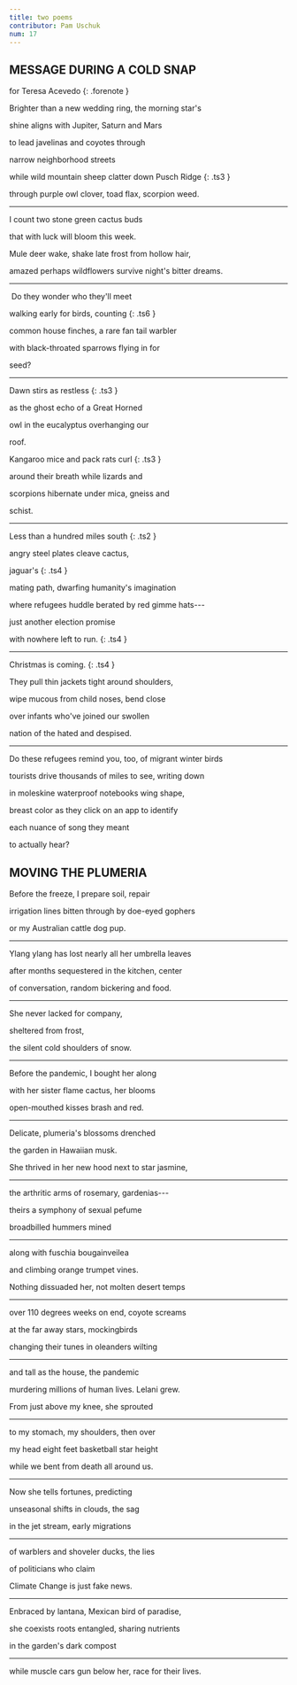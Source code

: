 ```yaml
---
title: two poems
contributor: Pam Uschuk
num: 17
---
```


## MESSAGE DURING A COLD SNAP

for Teresa Acevedo
{: .forenote }

Brighter than a new wedding ring, the morning star's

shine aligns with Jupiter, Saturn and Mars

to lead javelinas and coyotes through

narrow neighborhood streets

while wild mountain sheep clatter down Pusch Ridge
{: .ts3 }

through purple owl clover, toad flax, scorpion weed.

---

I count two stone green cactus buds

that with luck will bloom this week.

Mule deer wake, shake late frost from hollow hair,

amazed perhaps wildflowers survive night's bitter dreams.

---

&nbsp;Do they wonder who they'll meet

walking early for birds, counting
{: .ts6 }

common house finches, a rare fan tail warbler

with black-throated sparrows flying in for

seed?

---

Dawn stirs as restless
{: .ts3 }

as the ghost echo of a Great Horned

owl in the eucalyptus overhanging our

roof.

Kangaroo mice and pack rats curl
{: .ts3 }

around their breath while lizards and

scorpions hibernate under mica, gneiss and

schist.

---

Less than a hundred miles south
{: .ts2 }

angry steel plates cleave cactus,

jaguar's
{: .ts4 }

mating path, dwarfing humanity's imagination

where refugees huddle berated by red gimme hats---

just another election promise

with nowhere left to run.
{: .ts4 }

---

Christmas is coming.
{: .ts4 }

They pull thin jackets tight around shoulders,

wipe mucous from child noses, bend close

over infants who've joined our swollen

nation of the hated and despised.

---

Do these refugees remind you, too, of migrant winter birds

tourists drive thousands of miles to see, writing down

in moleskine waterproof notebooks wing shape,

breast color as they click on an app to identify

each nuance of song they meant

to actually hear?

## MOVING THE PLUMERIA

Before the freeze, I prepare soil, repair

irrigation lines bitten through by doe-eyed gophers

or my Australian cattle dog pup.

---

Ylang ylang has lost nearly all her umbrella leaves

after months sequestered in the kitchen, center

of conversation, random bickering and food.

---

She never lacked for company,

sheltered from frost,

the silent cold shoulders of snow.

---

Before the pandemic, I bought her along

with her sister flame cactus, her blooms

open-mouthed kisses brash and red.

---

Delicate, plumeria's blossoms drenched

the garden in Hawaiian musk.

She thrived in her new hood next to star jasmine,

---

the arthritic arms of rosemary, gardenias---

theirs a symphony of sexual pefume

broadbilled hummers mined

---

along with fuschia bougainveilea

and climbing orange trumpet vines.

Nothing dissuaded her, not molten desert temps

---

over 110 degrees weeks on end, coyote screams

at the far away stars, mockingbirds

changing their tunes in oleanders wilting

---

and tall as the house, the pandemic

murdering millions of human lives. Lelani grew.

From just above my knee, she sprouted

---

to my stomach, my shoulders, then over

my head eight feet basketball star height

while we bent from death all around us.

---

Now she tells fortunes, predicting

unseasonal shifts in clouds, the sag

in the jet stream, early migrations

---

of warblers and shoveler ducks, the lies

of politicians who claim

Climate Change is just fake news.

---

Enbraced by lantana, Mexican bird of paradise,

she coexists roots entangled, sharing nutrients

in the garden's dark compost

---

while muscle cars gun below her, race for their lives.

